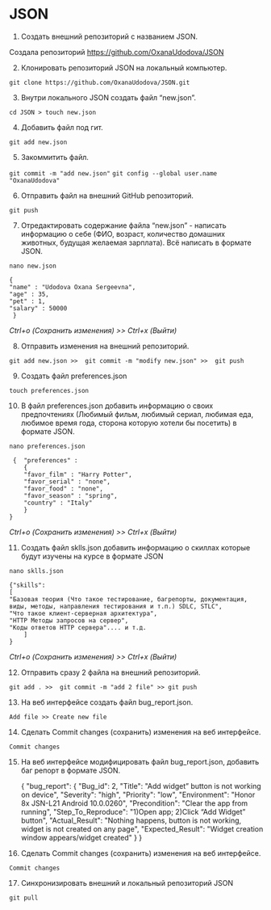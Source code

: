 # JSON
1. Создать внешний репозиторий c названием JSON.

Создала репозиторий <https://github.com/OxanaUdodova/JSON>

2. Клонировать репозиторий JSON на локальный компьютер.

`git clone https://github.com/OxanaUdodova/JSON.git`

3. Внутри локального JSON создать файл “new.json”.

`cd JSON > touch new.json`

4. Добавить файл под гит.

`git add new.json`

5. Закоммитить файл.

`git commit -m "add new.json"`
`git config --global user.name "OxanaUdodova"`

6. Отправить файл на внешний GitHub репозиторий.

`git push`

7. Отредактировать содержание файла “new.json” - написать информацию о себе (ФИО, возраст, количество домашних животных, будущая желаемая зарплата). Всё написать в формате JSON.

`nano new.json`
    
    {
    "name" : "Udodova Oxana Sergeevna",
    "age" : 35,
    "pet" : 1,
    "salary" : 50000
     }
    

*Сtrl+o (Сохранить изменения) >> Сtrl+x (Выйти)*

8. Отправить изменения на внешний репозиторий.

`git add new.json >>  git commit -m "modify new.json" >>  git push`

9. Создать файл preferences.json

`touch preferences.json`

10. В файл preferences.json добавить информацию о своих предпочтениях (Любимый фильм, любимый сериал, любимая еда, любимое время года, сторона которую хотели бы посетить) в формате JSON.

`nano preferences.json `
 
     {  "preferences" : 
        { 
		"favor_film" : "Harry Potter",
		"favor_serial" : "none",
		"favor_food" : "none",
		"favor_season" : "spring",
		"country" : "Italy"
	    }
    }


*Сtrl+o (Сохранить изменения) >> Сtrl+x (Выйти)*

11. Создать файл sklls.json добавить информацию о скиллах которые будут изучены на курсе в формате JSON

`nano sklls.json `


    {"skills": 
    [
    "Базовая теория (Что такое тестирование, багрепорты, документация, виды, методы, направления тестирования и т.п.) SDLC, STLC",
    "Что такое клиент-серверная архитектура",
    "HTTP Методы запросов на сервер",
    "Коды ответов HTTP сервера".... и т.д.
        ]
    }

*Сtrl+o (Сохранить изменения) >> Сtrl+x (Выйти)*

12. Отправить сразу 2 файла на внешний репозиторий.

`git add . >>  git commit -m "add 2 file" >> git push`

13. На веб интерфейсе создать файл bug_report.json.

`Add file >> Create new file`

14. Сделать Commit changes (сохранить) изменения на веб интерфейсе.

`Commit changes`

15. На веб интерфейсе модифицировать файл bug_report.json, добавить баг репорт в формате JSON.


    {
    "bug_report": {
      "Bug_id": 2,
      "Title": "Add widget” button is not working on device",
      "Severity": "high",
      "Priority": "low",
      "Environment": "Honor 8x JSN-L21 Android 10.0.0260",
      "Precondition": "Clear the app from running",
      "Step_To_Reproduce": "1)Open app; 2)Click “Add Widget” button",
      "Actual_Result": "Nothing happens, button is not working, widget is not created on any page",
      "Expected_Result": "Widget creation window appears/widget created"
        }
    }


16. Сделать Commit changes (сохранить) изменения на веб интерфейсе.

`Commit changes`

17. Синхронизировать внешний и локальный репозиторий JSON

`git pull`
